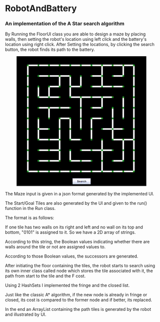 # RobotAndBattery
### An implementation of the A Star search algorithm

By Running the FloorUI class you are able to design a maze by placing walls, then setting the robot's location using left click and the battery's location using right click.
After Setting the locations, by clicking the search button, the robot finds its path to the battery.

<p align="center">
  <img src="https://github.com/rezmansouri/RobotAndBattery/blob/main/robotAndBattery.gif"/>
</p>

The Maze input is given in a json format generated by the implemented UI.

The Start/Goal Tiles are also generated by the UI and given to the run() function in the Run class.

The format is as follows:

If one tile has two walls on its right and left and no wall on its top and bottom, "0101" is assigned to it. So we have a 2D array of strings.

According to this string, the Boolean values indicating whether there are walls around the tile or not are assigned values to.

According to those Boolean values, the successors are generated.


After initiating the floor containing the tiles, the robot starts to search using its own inner class called node which stores the tile associated with it, the path from start to the tile and the F cost.

Using 2 HashSets I implemented the fringe and the closed list.

Just like the classic A* algorithm, if the new node is already in fringe or closed, its cost is compared to the former node and if better, its replaced.

In the end an ArrayList containing the path tiles is generated by the robot and illustrated by UI.
